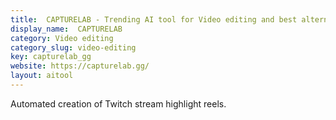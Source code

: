 ```yaml
---
title:  CAPTURELAB - Trending AI tool for Video editing and best alternatives
display_name:  CAPTURELAB
category: Video editing
category_slug: video-editing
key: capturelab_gg
website: https://capturelab.gg/
layout: aitool
---
```


Automated creation of Twitch stream highlight reels.
